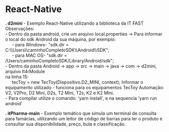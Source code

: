 # React-Native
<p><b>. d2mini</b> - Exemplo React-Native utilizando a biblioteca da IT FAST<br>
Observações: <br>
- Dentro da pasta android, crie um arquivo local.properties -> Para informar o local do sdk Android da sua máquina, por exemplo:<br>
&ensp;&ensp;&ensp;- para Windows- "sdk.dir = C:\\Users\\caminhoCompletoSDK\\Android\\SDK";<br>
&ensp;&ensp;&ensp;- para MAC OS- "sdk.dir = /Users/caminhoCompletoSDK/Library/Android/sdk";<br>
- Dentro da pasta Android -> app -> src -> main -> java -> com -> d2mini, arquivo It4rModule<br> 
na linha 15: <br>
&ensp;&ensp;&ensp;tecToy = new TecToy(Dispositivo.D2_MINI, context);
Informar o equipamento utilizado - funciona para os equipamentos TecToy Automação: V2, V2Pro, D2 Mini, D2s, T2 Mini, T2s, K2 e K2 Mini.<br>
- Para compilar utilize o comando: 'yarn install', e na sequencia 'yarn run android'<br></p>


<p><b>. itPharma-main</b> - Exemplo temático que simula um terminal de consulta para famácias, utilizando um leitor de código de barras para ler o produto e consultar sua disponibilidade, preço, bula e classificação.</p>

